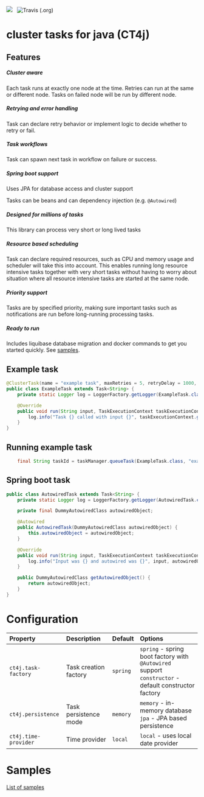 

 [![](https://jitpack.io/v/bh213/ct4j.svg)](https://jitpack.io/#bh213/ct4j)  &nbsp; 
 ![Travis (.org)](https://img.shields.io/travis/bh213/ct4j.svg)







cluster tasks for java (CT4j)  
======================================

## Features

##### Cluster aware 

Each task runs at exactly one node at the time. Retries can run at the same or different node. Tasks on failed node will be run by different node.


##### Retrying and error handling

Task can declare retry behavior or implement logic to decide whether to retry or fail.   


##### Task workflows

Task can spawn next task in workflow on failure or success.
 

##### Spring boot support

Uses JPA for database access and cluster support

Tasks can be beans and can dependency injection (e.g. `@Autowired`)   

##### Designed for millions of tasks

This library can process very short or long lived tasks


##### Resource based scheduling

Task can declare required resources, such as CPU and memory usage and scheduler will take this into account. 
This enables running long resource intensive tasks together with very short tasks without having to worry about situation where all resource intensive tasks are started at the same node.


##### Priority support

Tasks are by specified priority, making sure important tasks such as notifications are run before long-running processing tasks.


##### Ready to run

Includes liquibase database migration and docker commands to get you started quickly. See  [samples](samples/README.md). 


## Example task

```java
@ClusterTask(name = "example task", maxRetries = 5, retryDelay = 1000, retryBackoffFactor = 1.5f)
public class ExampleTask extends Task<String> {
    private static Logger log = LoggerFactory.getLogger(ExampleTask.class);

    @Override
    public void run(String input, TaskExecutionContext taskExecutionContext) throws Exception {
        log.info("Task {} called with input {}", taskExecutionContext.getTaskId(), input);
    }
}
```
## Running example task

```java
    final String taskId = taskManager.queueTask(ExampleTask.class, "example input");
```


## Spring boot task

```java
public class AutowiredTask extends Task<String> {
    private static Logger log = LoggerFactory.getLogger(AutowiredTask.class);

    private final DummyAutowiredClass autowiredObject;

    @Autowired
    public AutowiredTask(DummyAutowiredClass autowiredObject) {
        this.autowiredObject = autowiredObject;
    }

    @Override
    public void run(String input, TaskExecutionContext taskExecutionContext) throws Exception {
        log.info("Input was {} and autowired was {}", input, autowiredObject);
    }

    public DummyAutowiredClass getAutowiredObject() {
        return autowiredObject;
    }
}

```


# Configuration


| Property | Description | Default | Options |
|:-------  |:----------- |:------- |:------  |
| `ct4j.task-factory` | Task creation factory | `spring` | `spring` - spring boot factory with `@Autowired` support  <br/> `constructor` - default constructor factory|
| `ct4j.persistence`| Task persistence mode | `memory` | `memory` - in-memory database <br/> `jpa` - JPA based persistence |
| `ct4j.time-provider`| Time provider | `local` | `local` - uses local date provider |


# Samples

[List of samples](samples/README.md) 



